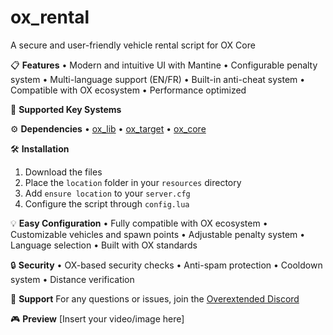 # ox_rental
A secure and user-friendly vehicle rental script for OX Core

📋 **Features**
• Modern and intuitive UI with Mantine
• Configurable penalty system
• Multi-language support (EN/FR)
• Built-in anti-cheat system
• Compatible with OX ecosystem
• Performance optimized

🔧 **Supported Key Systems**

⚙️ **Dependencies**
• [ox_lib](https://github.com/overextended/ox_lib)
• [ox_target](https://github.com/overextended/ox_target)
• [ox_core](https://overextended.dev/ox_core)

🛠️ **Installation**
1. Download the files
2. Place the `location` folder in your `resources` directory
3. Add `ensure location` to your `server.cfg`
4. Configure the script through `config.lua`

💡 **Easy Configuration**
• Fully compatible with OX ecosystem
• Customizable vehicles and spawn points
• Adjustable penalty system
• Language selection
• Built with OX standards

🔒 **Security**
• OX-based security checks
• Anti-spam protection
• Cooldown system
• Distance verification

📝 **Support**
For any questions or issues, join the [Overextended Discord](https://discord.gg/overextended)

🎮 **Preview**
[Insert your video/image here]
